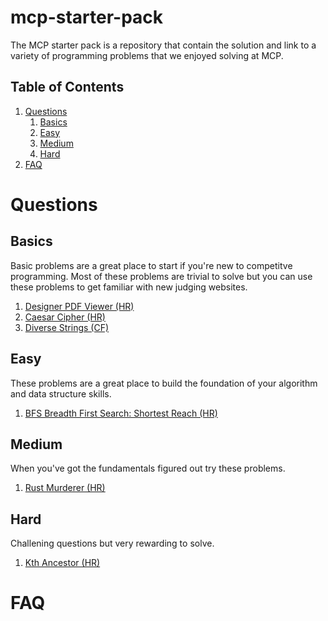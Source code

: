 # mcp-starter-pack

The MCP starter pack is a repository that contain the solution and link to a variety of programming problems that we enjoyed solving at MCP.

## Table of Contents

1. [Questions](#Questions)
     1. [Basics](#Basics)
     2. [Easy](#Easy)
     2. [Medium](#Medium)
     3. [Hard](#Hard)
2. [FAQ](#FAQ)

# Questions

## Basics

Basic problems are a great place to start if you're new to competitve programming. Most of these problems are trivial to solve but you can use these problems to get familiar with new judging websites. 

1. [Designer PDF Viewer (HR)](https://www.hackerrank.com/challenges/designer-pdf-viewer/problem)
2. [Caesar Cipher (HR)](https://www.hackerrank.com/challenges/caesar-cipher-1/problem)
3. [Diverse Strings (CF)](https://codeforces.com/contest/1144/problem/A)
 

## Easy

These problems are a great place to build the foundation of your algorithm and data structure skills.

1. [BFS Breadth First Search: Shortest Reach (HR)](https://www.hackerrank.com/challenges/bfsshortreach/problem)

## Medium

When you've got the fundamentals figured out try these problems.

1. [Rust Murderer (HR)](https://www.hackerrank.com/challenges/rust-murderer/problem)

## Hard

Challening questions but very rewarding to solve. 

1. [Kth Ancestor (HR)](https://www.hackerrank.com/challenges/kth-ancestor/problem)

# FAQ
